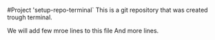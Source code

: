 #Project 'setup-repo-terminal`
This is a git repository that was created trough terminal.

We will add few mroe lines to this file
And more lines.